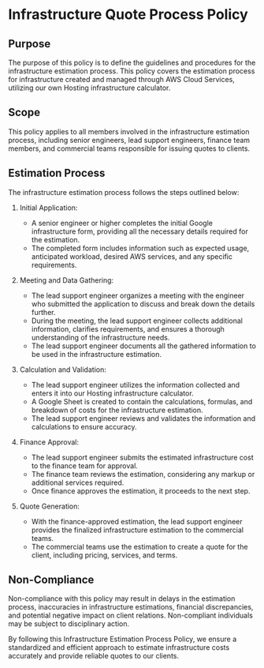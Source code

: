 # Infrastructure Quote Process Policy

## Purpose

The purpose of this policy is to define the guidelines and procedures for the infrastructure estimation process. This policy covers the estimation process for infrastructure created and managed through AWS Cloud Services, utilizing our own Hosting infrastructure calculator.

## Scope

This policy applies to all members involved in the infrastructure estimation process, including senior engineers, lead support engineers, finance team members, and commercial teams responsible for issuing quotes to clients.

## Estimation Process

The infrastructure estimation process follows the steps outlined below:

1. Initial Application:
   - A senior engineer or higher completes the initial Google infrastructure form, providing all the necessary details required for the estimation.
   - The completed form includes information such as expected usage, anticipated workload, desired AWS services, and any specific requirements.

2. Meeting and Data Gathering:
   - The lead support engineer organizes a meeting with the engineer who submitted the application to discuss and break down the details further.
   - During the meeting, the lead support engineer collects additional information, clarifies requirements, and ensures a thorough understanding of the infrastructure needs.
   - The lead support engineer documents all the gathered information to be used in the infrastructure estimation.

3. Calculation and Validation:
   - The lead support engineer utilizes the information collected and enters it into our Hosting infrastructure calculator.
   - A Google Sheet is created to contain the calculations, formulas, and breakdown of costs for the infrastructure estimation.
   - The lead support engineer reviews and validates the information and calculations to ensure accuracy.

4. Finance Approval:
   - The lead support engineer submits the estimated infrastructure cost to the finance team for approval.
   - The finance team reviews the estimation, considering any markup or additional services required.
   - Once finance approves the estimation, it proceeds to the next step.

5. Quote Generation:
   - With the finance-approved estimation, the lead support engineer provides the finalized infrastructure estimation to the commercial teams.
   - The commercial teams use the estimation to create a quote for the client, including pricing, services, and terms.

## Non-Compliance

Non-compliance with this policy may result in delays in the estimation process, inaccuracies in infrastructure estimations, financial discrepancies, and potential negative impact on client relations. Non-compliant individuals may be subject to disciplinary action.

By following this Infrastructure Estimation Process Policy, we ensure a standardized and efficient approach to estimate infrastructure costs accurately and provide reliable quotes to our clients.
